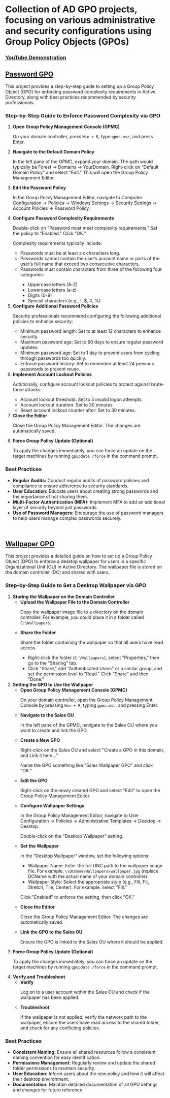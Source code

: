 <h1>Collection of AD GPO projects, focusing on various administrative and security configurations using Group Policy Objects (GPOs)</h1>

 ### [YouTube Demonstration](https)

<h2> <a href="https://github.com/K-ING-TECH/Active_Directory_GPO_Labs/blob/main/Password_GPO">Password GPO</a></h2> 
This project provides a step-by-step guide to setting up a Group Policy Object (GPO) for enforcing password complexity requirements in Active Directory, along with best practices recommended by security professionals.


<h3>Step-by-Step Guide to Enforce Password Complexity via GPO</h3>
<ol>
    <li><strong>Open Group Policy Management Console (GPMC)</strong>
        <p>On your domain controller, press <code>Win + R</code>, type <code>gpmc.msc</code>, and press Enter.</p>
    </li>
    <li><strong>Navigate to the Default Domain Policy</strong>
        <p>In the left pane of the GPMC, expand your domain. The path would typically be Forest -> Domains -> YourDomain. Right-click on "Default Domain Policy" and select "Edit." This will open the Group Policy Management Editor.</p>
    </li>
    <li><strong>Edit the Password Policy</strong>
        <p>In the Group Policy Management Editor, navigate to Computer Configuration -> Policies -> Windows Settings -> Security Settings -> Account Policies -> Password Policy.</p>
    </li>
    <li><strong>Configure Password Complexity Requirements</strong>
        <p>Double-click on "Password must meet complexity requirements." Set the policy to "Enabled." Click "OK."</p>
        <p>Complexity requirements typically include:</p>
        <ul>
            <li>Passwords must be at least six characters long.</li>
            <li>Passwords cannot contain the user’s account name or parts of the user’s full name that exceed two consecutive characters.</li>
            <li>Passwords must contain characters from three of the following four categories:</li>
            <ul>
                <li>Uppercase letters (A-Z)</li>
                <li>Lowercase letters (a-z)</li>
                <li>Digits (0-9)</li>
                <li>Special characters (e.g., !, $, #, %)</li>
            </ul>
        </ul>
    </li>
    <li><strong>Configure Additional Password Policies</strong>
        <p>Security professionals recommend configuring the following additional policies to enhance security:</p>
        <ul>
            <li>Minimum password length: Set to at least 12 characters to enhance security.</li>
            <li>Maximum password age: Set to 90 days to ensure regular password updates.</li>
            <li>Minimum password age: Set to 1 day to prevent users from cycling through passwords too quickly.</li>
            <li>Enforce password history: Set to remember at least 24 previous passwords to prevent reuse.</li>
        </ul>
    </li>
    <li><strong>Implement Account Lockout Policies</strong>
        <p>Additionally, configure account lockout policies to protect against brute-force attacks:</p>
        <ul>
            <li>Account lockout threshold: Set to 5 invalid logon attempts.</li>
            <li>Account lockout duration: Set to 30 minutes.</li>
            <li>Reset account lockout counter after: Set to 30 minutes.</li>
        </ul>
    </li>
    <li><strong>Close the Editor</strong>
        <p>Close the Group Policy Management Editor. The changes are automatically saved.</p>
    </li>
    <li><strong>Force Group Policy Update (Optional)</strong>
        <p>To apply the changes immediately, you can force an update on the target machines by running <code>gpupdate /force</code> in the command prompt.</p>
    </li>
</ol>

<h3>Best Practices</h3>
<ul>
    <li><strong>Regular Audits:</strong> Conduct regular audits of password policies and compliance to ensure adherence to security standards.</li>
    <li><strong>User Education:</strong> Educate users about creating strong passwords and the importance of not sharing them.</li>
    <li><strong>Multi-Factor Authentication (MFA):</strong> Implement MFA to add an additional layer of security beyond just passwords.</li>
    <li><strong>Use of Password Managers:</strong> Encourage the use of password managers to help users manage complex passwords securely.</li>
</ul>

<br />


<h2><a href="https://github.com/K-ING-TECH/Active_Directory_GPO_Labs/blob/main/WALLPAPER_GPO">Wallpaper GPO</a></h2>
This project provides a detailed guide on how to set up a Group Policy Object (GPO) to enforce a desktop wallpaper for users in a specific Organizational Unit (OU) in Active Directory. 
The wallpaper file is stored on the domain controller (DC) and shared with users.

<h3>Step-by-Step Guide to Set a Desktop Wallpaper via GPO</h3>
<ol>
    <li><strong>Storing the Wallpaper on the Domain Controller</strong>
        <ul>
            <li><strong>Upload the Wallpaper File to the Domain Controller</strong>
                <p>Copy the wallpaper image file to a directory on the domain controller. For example, you could place it in a folder called <code>C:\Wallpapers</code>.</p>
            </li>
            <li><strong>Share the Folder</strong>
                <p>Share the folder containing the wallpaper so that all users have read access.</p>
                <ul>
                    <li>Right-click the folder (<code>C:\Wallpapers</code>), select "Properties," then go to the "Sharing" tab.</li>
                    <li>Click "Share," add "Authenticated Users" or a similar group, and set the permission level to "Read." Click "Share" and then "Done."</li>
                </ul>
            </li>
        </ul>
    </li>
    <li><strong>Setting the GPO to Use the Wallpaper</strong>
        <ul>
            <li><strong>Open Group Policy Management Console (GPMC)</strong>
                <p>On your domain controller, open the Group Policy Management Console by pressing <code>Win + R</code>, typing <code>gpmc.msc</code>, and pressing Enter.</p>
            </li>
            <li><strong>Navigate to the Sales OU</strong>
                <p>In the left pane of the GPMC, navigate to the Sales OU where you want to create and link the GPO.</p>
            </li>
            <li><strong>Create a New GPO</strong>
                <p>Right-click on the Sales OU and select "Create a GPO in this domain, and Link it here..."</p>
                <p>Name the GPO something like "Sales Wallpaper GPO" and click "OK."</p>
            </li>
            <li><strong>Edit the GPO</strong>
                <p>Right-click on the newly created GPO and select "Edit" to open the Group Policy Management Editor.</p>
            </li>
            <li><strong>Configure Wallpaper Settings</strong>
                <p>In the Group Policy Management Editor, navigate to User Configuration -> Policies -> Administrative Templates -> Desktop -> Desktop.</p>
                <p>Double-click on the "Desktop Wallpaper" setting.</p>
            </li>
            <li><strong>Set the Wallpaper</strong>
                <p>In the "Desktop Wallpaper" window, set the following options:</p>
                <ul>
                    <li>Wallpaper Name: Enter the full UNC path to the wallpaper image file. For example, <code>\\DCName\Wallpapers\wallpaper.jpg</code> (replace DCName with the actual name of your domain controller).</li>
                    <li>Wallpaper Style: Select the appropriate style (e.g., Fill, Fit, Stretch, Tile, Center). For example, select "Fill."</li>
                </ul>
                <p>Click "Enabled" to enforce the setting, then click "OK."</p>
            </li>
            <li><strong>Close the Editor</strong>
                <p>Close the Group Policy Management Editor. The changes are automatically saved.</p>
            </li>
            <li><strong>Link the GPO to the Sales OU</strong>
                <p>Ensure the GPO is linked to the Sales OU where it should be applied.</p>
            </li>
        </ul>
    </li>
    <li><strong>Force Group Policy Update (Optional)</strong>
        <p>To apply the changes immediately, you can force an update on the target machines by running <code>gpupdate /force</code> in the command prompt.</p>
    </li>
    <li><strong>Verify and Troubleshoot</strong>
        <ul>
            <li><strong>Verify</strong>
                <p>Log on to a user account within the Sales OU and check if the wallpaper has been applied.</p>
            </li>
            <li><strong>Troubleshoot</strong>
                <p>If the wallpaper is not applied, verify the network path to the wallpaper, ensure the users have read access to the shared folder, and check for any conflicting policies.</p>
            </li>
        </ul>
    </li>
</ol>

<h3>Best Practices</h3>
<ul>
    <li><strong>Consistent Naming:</strong> Ensure all shared resources follow a consistent naming convention for easy identification.</li>
    <li><strong>Permissions Management:</strong> Regularly review and update the shared folder permissions to maintain security.</li>
    <li><strong>User Education:</strong> Inform users about the new policy and how it will affect their desktop environment.</li>
    <li><strong>Documentation:</strong> Maintain detailed documentation of all GPO settings and changes for future reference.</li>
</ul>

<br />




<!--
 ```diff
- text in red
+ text in green
! text in orange
# text in gray
@@ text in purple (and bold)@@
```
--!>
